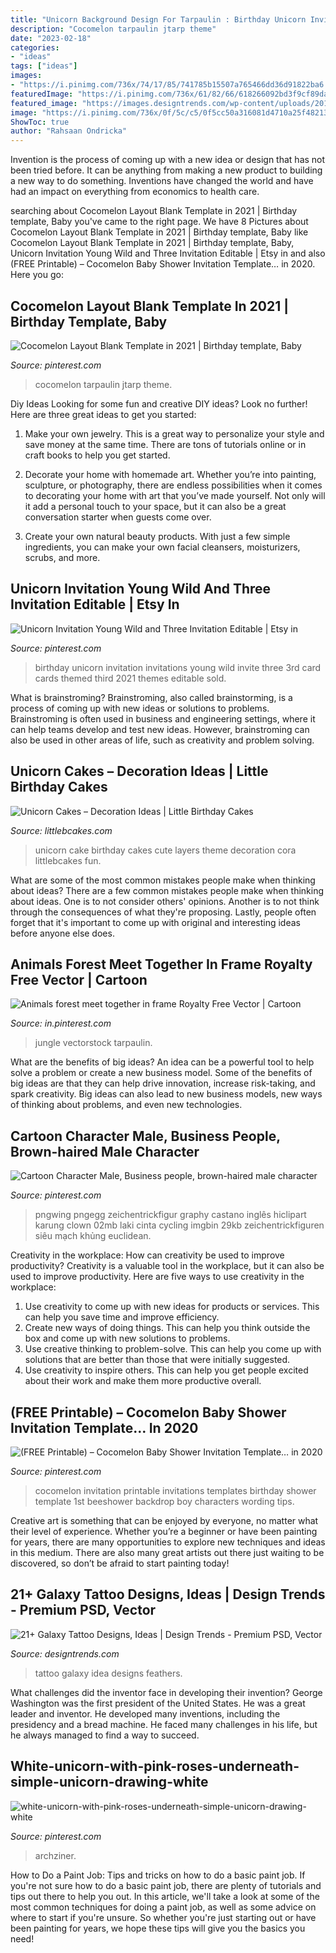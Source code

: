```yaml
---
title: "Unicorn Background Design For Tarpaulin : Birthday Unicorn Invitation Invitations Young Wild Invite Three 3rd Card Cards Themed Third 2021 Themes Editable Sold"
description: "Cocomelon tarpaulin jtarp theme"
date: "2023-02-18"
categories:
- "ideas"
tags: ["ideas"]
images:
- "https://i.pinimg.com/736x/74/17/85/741785b15507a765466dd36d91822ba6.jpg"
featuredImage: "https://i.pinimg.com/736x/61/82/66/618266092bd3f9cf89dade52ceeac190.jpg"
featured_image: "https://images.designtrends.com/wp-content/uploads/2016/09/17165917/Galaxy-Feathers-Tattoo-Idea.jpg"
image: "https://i.pinimg.com/736x/0f/5c/c5/0f5cc50a316081d4710a25f4821323ad.jpg"
ShowToc: true
author: "Rahsaan Ondricka"
---
```



Invention is the process of coming up with a new idea or design that has not been tried before. It can be anything from making a new product to building a new way to do something. Inventions have changed the world and have had an impact on everything from economics to health care.

	

		
searching about Cocomelon Layout Blank Template in 2021 | Birthday template, Baby you've came to the right page. We have 8 Pictures about Cocomelon Layout Blank Template in 2021 | Birthday template, Baby like Cocomelon Layout Blank Template in 2021 | Birthday template, Baby, Unicorn Invitation Young Wild and Three Invitation Editable | Etsy in and also (FREE Printable) – Cocomelon Baby Shower Invitation Template… in 2020. Here you go:
		
    
## Cocomelon Layout Blank Template In 2021 | Birthday Template, Baby

<img loading=lazy src="https://i.pinimg.com/736x/9a/b3/71/9ab37151479cf468ccfcff710c042d4c.jpg" onerror="this.onerror=null;this.src='https://tse3.mm.bing.net/th?id=OIP.jxlRV44elVe1AtccueX1nAHaF7&amp;pid=15.1';" alt="Cocomelon Layout Blank Template in 2021 | Birthday template, Baby">

_Source: pinterest.com_

>cocomelon tarpaulin jtarp theme. 

	

Diy Ideas
Looking for some fun and creative DIY ideas? Look no further! Here are three great ideas to get you started:
1. Make your own jewelry. This is a great way to personalize your style and save money at the same time. There are tons of tutorials online or in craft books to help you get started.

2. Decorate your home with homemade art. Whether you’re into painting, sculpture, or photography, there are endless possibilities when it comes to decorating your home with art that you’ve made yourself. Not only will it add a personal touch to your space, but it can also be a great conversation starter when guests come over.

3. Create your own natural beauty products. With just a few simple ingredients, you can make your own facial cleansers, moisturizers, scrubs, and more.

    
## Unicorn Invitation Young Wild And Three Invitation Editable | Etsy In

<img loading=lazy src="https://i.pinimg.com/736x/ea/f8/9b/eaf89be590f764cf9eb522a35bf2b40d.jpg" onerror="this.onerror=null;this.src='https://tse2.mm.bing.net/th?id=OIP.yTokMkRCqrJKu0CblYW-dQHaLH&amp;pid=15.1';" alt="Unicorn Invitation Young Wild and Three Invitation Editable | Etsy in">

_Source: pinterest.com_

>birthday unicorn invitation invitations young wild invite three 3rd card cards themed third 2021 themes editable sold. 

	

What is brainstroming?
Brainstroming, also called brainstorming, is a process of coming up with new ideas or solutions to problems. Brainstroming is often used in business and engineering settings, where it can help teams develop and test new ideas. However, brainstroming can also be used in other areas of life, such as creativity and problem solving.

    
## Unicorn Cakes – Decoration Ideas | Little Birthday Cakes

<img loading=lazy src="http://www.littlebcakes.com/wp-content/uploads/2014/05/Unicorn-Birthday-Cake-768x1024.jpg" onerror="this.onerror=null;this.src='https://tse2.mm.bing.net/th?id=OIP.xy5nFYeoJLBySGY8s2klBQHaJ4&amp;pid=15.1';" alt="Unicorn Cakes – Decoration Ideas | Little Birthday Cakes">

_Source: littlebcakes.com_

>unicorn cake birthday cakes cute layers theme decoration cora littlebcakes fun. 

	

What are some of the most common mistakes people make when thinking about ideas?
There are a few common mistakes people make when thinking about ideas. One is to not consider others' opinions. Another is to not think through the consequences of what they're proposing. Lastly, people often forget that it's important to come up with original and interesting ideas before anyone else does.

    
## Animals Forest Meet Together In Frame Royalty Free Vector | Cartoon

<img loading=lazy src="https://i.pinimg.com/736x/26/1f/c7/261fc71516806dcbde5de599d46c9d68.jpg" onerror="this.onerror=null;this.src='https://tse4.mm.bing.net/th?id=OIP.RaMflq-YjKzED-dx5yVFgQHaIA&amp;pid=15.1';" alt="Animals forest meet together in frame Royalty Free Vector | Cartoon">

_Source: in.pinterest.com_

>jungle vectorstock tarpaulin. 

	

What are the benefits of big ideas?
An idea can be a powerful tool to help solve a problem or create a new business model. Some of the benefits of big ideas are that they can help drive innovation, increase risk-taking, and spark creativity. Big ideas can also lead to new business models, new ways of thinking about problems, and even new technologies.

    
## Cartoon Character Male, Business People, Brown-haired Male Character

<img loading=lazy src="https://i.pinimg.com/736x/74/17/85/741785b15507a765466dd36d91822ba6.jpg" onerror="this.onerror=null;this.src='https://tse1.mm.bing.net/th?id=OIP.3-p8OERciNj1ICyVLR5LzAAAAA&amp;pid=15.1';" alt="Cartoon Character Male, Business people, brown-haired male character">

_Source: pinterest.com_

>pngwing pngegg zeichentrickfigur graphy castano inglês hiclipart karung clown 02mb laki cinta cycling imgbin 29kb zeichentrickfiguren siêu mạch khủng euclidean. 

	

Creativity in the workplace: How can creativity be used to improve productivity?
Creativity is a valuable tool in the workplace, but it can also be used to improve productivity. Here are five ways to use creativity in the workplace: 
1. Use creativity to come up with new ideas for products or services. This can help you save time and improve efficiency. 
2. Create new ways of doing things. This can help you think outside the box and come up with new solutions to problems. 
3. Use creative thinking to problem-solve. This can help you come up with solutions that are better than those that were initially suggested. 
4. Use creativity to inspire others. This can help you get people excited about their work and make them more productive overall. 

    
## (FREE Printable) – Cocomelon Baby Shower Invitation Template… In 2020

<img loading=lazy src="https://i.pinimg.com/736x/61/82/66/618266092bd3f9cf89dade52ceeac190.jpg" onerror="this.onerror=null;this.src='https://tse1.mm.bing.net/th?id=OIP.iAaM07dPKLnPf5Vd6zmHSgHaFS&amp;pid=15.1';" alt="(FREE Printable) – Cocomelon Baby Shower Invitation Template… in 2020">

_Source: pinterest.com_

>cocomelon invitation printable invitations templates birthday shower template 1st beeshower backdrop boy characters wording tips. 

	

Creative art is something that can be enjoyed by everyone, no matter what their level of experience. Whether you’re a beginner or have been painting for years, there are many opportunities to explore new techniques and ideas in this medium. There are also many great artists out there just waiting to be discovered, so don’t be afraid to start painting today!

    
## 21+ Galaxy Tattoo Designs, Ideas | Design Trends - Premium PSD, Vector

<img loading=lazy src="https://images.designtrends.com/wp-content/uploads/2016/09/17165917/Galaxy-Feathers-Tattoo-Idea.jpg" onerror="this.onerror=null;this.src='https://tse3.mm.bing.net/th?id=OIP.IpqkFTA2cEP6kVtGTvAuMgHaHa&amp;pid=15.1';" alt="21+ Galaxy Tattoo Designs, Ideas | Design Trends - Premium PSD, Vector">

_Source: designtrends.com_

>tattoo galaxy idea designs feathers. 

	

What challenges did the inventor face in developing their invention?
George Washington was the first president of the United States. He was a great leader and inventor. He developed many inventions, including the presidency and a bread machine. He faced many challenges in his life, but he always managed to find a way to succeed.

    
## White-unicorn-with-pink-roses-underneath-simple-unicorn-drawing-white

<img loading=lazy src="https://i.pinimg.com/736x/0f/5c/c5/0f5cc50a316081d4710a25f4821323ad.jpg" onerror="this.onerror=null;this.src='https://tse1.mm.bing.net/th?id=OIP.V0DtZ59xcjJ1ub6GWyXOSQHaHa&amp;pid=15.1';" alt="white-unicorn-with-pink-roses-underneath-simple-unicorn-drawing-white">

_Source: pinterest.com_

>archziner. 

	

How to Do a Paint Job: Tips and tricks on how to do a basic paint job.
If you're not sure how to do a basic paint job, there are plenty of tutorials and tips out there to help you out. In this article, we'll take a look at some of the most common techniques for doing a paint job, as well as some advice on where to start if you're unsure. So whether you're just starting out or have been painting for years, we hope these tips will give you the basics you need!

